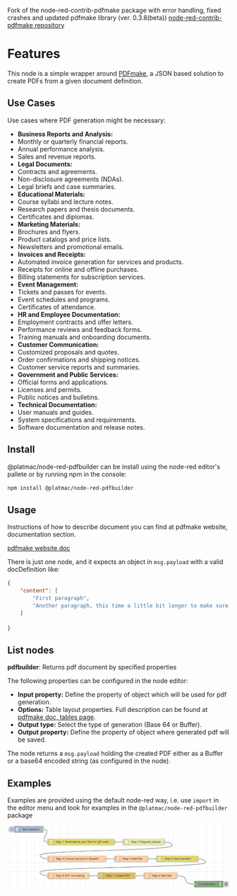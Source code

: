 Fork of the node-red-contrib-pdfmake package with error handling, fixed crashes and updated pdfmake library (ver. 0.3.8(beta))
[node-red-contrib-pdfmake repository](https://github.com/ollixx/node-red-contrib-pdfmake.git)

# Features
This node is a simple wrapper around [PDFmake](http://pdfmake.org/#/), a JSON based solution to create PDFs from a given document definition.


## Use Cases

Use cases where PDF generation might be necessary:
* **Business Reports and Analysis:**
* Monthly or quarterly financial reports.
* Annual performance analysis.
* Sales and revenue reports.
* **Legal Documents:**
* Contracts and agreements.
* Non-disclosure agreements (NDAs).
* Legal briefs and case summaries.
* **Educational Materials:**
* Course syllabi and lecture notes.
* Research papers and thesis documents.
* Certificates and diplomas.
* **Marketing Materials:**
* Brochures and flyers.
* Product catalogs and price lists.
* Newsletters and promotional emails.
* **Invoices and Receipts:**
* Automated invoice generation for services and products.
* Receipts for online and offline purchases.
* Billing statements for subscription services.
* **Event Management:**
* Tickets and passes for events.
* Event schedules and programs.
* Certificates of attendance.
* **HR and Employee Documentation:**
* Employment contracts and offer letters.
* Performance reviews and feedback forms.
* Training manuals and onboarding documents.
* **Customer Communication:**
* Customized proposals and quotes.
* Order confirmations and shipping notices.
* Customer service reports and summaries.
* **Government and Public Services:**
* Official forms and applications.
* Licenses and permits.
* Public notices and bulletins.
* **Technical Documentation:**
* User manuals and guides.
* System specifications and requirements.
* Software documentation and release notes.

## Install
@platmac/node-red-pdfbuilder can be install using the node-red editor's pallete or by running npm in the console:

``` bash
npm install @platmac/node-red-pdfbuilder
```

## Usage
Instructions of how to describe document you can find at pdfmake website, documentation section.

[pdfmake website doc](https://pdfmake.github.io/docs/0.3/document-definition-object/) 

There is just one node, and it expects an object in ```msg.payload``` with a valid docDefinition like:
``` json
{ 
	"content": [
		"First paragraph",
		"Another paragraph, this time a little bit longer to make sure, this line will be divided into at least two lines"
	]
	
}
```

## List nodes

**pdfbuilder**: Returns pdf document by specified properties

The following properties can be configured in the node editor:
* **Input property:** Define the property of object which will be used for pdf generation.
* **Options:** Table layout properties. Full description can be found at [pdfmake doc, tables page](https://pdfmake.github.io/docs/0.1/document-definition-object/tables/).
* **Output type:** Select the type of generation (Base 64 or Buffer).
* **Output property:** Define the property of object where generated pdf will be saved.

The node returns a ```msg.payload``` holding the created PDF either as a Buffer or a base64 encoded string (as configured in the node).

## Examples
Examples are provided using the default node-red way, i.e. use ```import``` in the editor menu and look for examples in the ```@platmac/node-red-pdfbuilder``` package

![flow](./flow.png)
